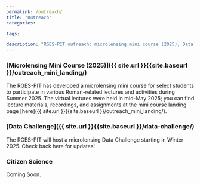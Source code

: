 ```yaml
---
permalink: /outreach/
title: "Outreach"
categories:

tags:

description: "RGES-PIT outreach: microlensing mini course (2025), Data Challenge updates, and upcoming citizen science opportunities."
---
```



### [Microlensing Mini Course (2025)]({{ site.url }}{{site.baseurl }}/outreach_mini_landing/)

The RGES-PIT has developed a microlensing mini course for select students to participate in various Roman-related lectures and activities during 
Summer 2025. The virtual lectures were held in mid-May 2025; you can find lecture materials, recordings, and assignments at the mini course
landing page [here]({{ site.url }}{{site.baseurl }}/outreach_mini_landing/).

### [Data Challenge]({{ site.url }}{{site.baseurl }}/data-challenge/)

The RGES-PIT will host a microlensing Data Challenge starting in Winter 2025. Check back here for updates!

### Citizen Science

Coming Soon.
